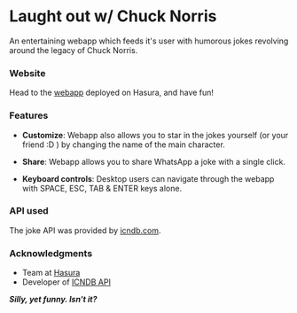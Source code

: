 # Laught out w/ Chuck Norris

An entertaining webapp which feeds it's user with humorous jokes revolving around the legacy of Chuck Norris.

### Website
Head to the [webapp](https://www.bacillus38.hasura-app.io/) deployed on Hasura, and have fun!

### Features
* **Customize**: Webapp also allows you to star in the jokes yourself (or your friend :D ) by changing the name of the main character.

* **Share**: Webapp allows you to share WhatsApp a joke with a single click.

* **Keyboard controls**: Desktop users can navigate through the webapp with SPACE, ESC, TAB & ENTER keys alone.

### API used
The joke API was provided by [icndb.com](http://www.icndb.com/).

### Acknowledgments

* Team at [Hasura](https://www.hasura.io)
* Developer of [ICNDB API](http://www.icndb.com/api/)

 **_Silly, yet funny. Isn't it?_**
